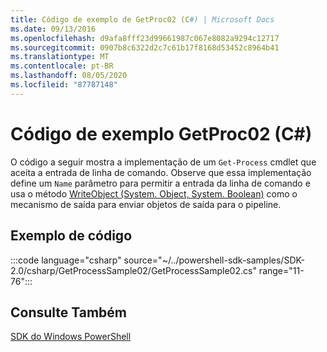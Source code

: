 ```yaml
---
title: Código de exemplo de GetProc02 (C#) | Microsoft Docs
ms.date: 09/13/2016
ms.openlocfilehash: d9afa8fff23d99661987c067e8082a9294c12717
ms.sourcegitcommit: 0907b8c6322d2c7c61b17f8168d53452c8964b41
ms.translationtype: MT
ms.contentlocale: pt-BR
ms.lasthandoff: 08/05/2020
ms.locfileid: "87787148"
---
```

# <a name="getproc02-c-sample-code"></a>Código de exemplo GetProc02 (C#)

O código a seguir mostra a implementação de um `Get-Process` cmdlet que aceita a entrada de linha de comando. Observe que essa implementação define um `Name` parâmetro para permitir a entrada da linha de comando e usa o método [WriteObject (System. Object, System. Boolean)](/dotnet/api/system.management.automation.cmdlet.writeobject?view=pscore-6.2.0#System_Management_Automation_Cmdlet_WriteObject_System_Object_System_Boolean_) como o mecanismo de saída para enviar objetos de saída para o pipeline.

## <a name="code-sample"></a>Exemplo de código

:::code language="csharp" source="~/../powershell-sdk-samples/SDK-2.0/csharp/GetProcessSample02/GetProcessSample02.cs" range="11-76":::

## <a name="see-also"></a>Consulte Também

[SDK do Windows PowerShell](../windows-powershell-reference.md)

